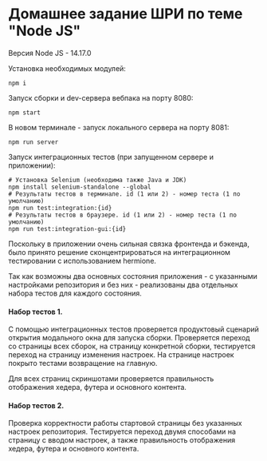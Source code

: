 # Домашнее задание ШРИ по теме "Node JS"

Версия Node JS - 14.17.0

Установка необходимых модулей:
```shell script
npm i
```

Запуск сборки и dev-сервера вебпака на порту 8080:
```shell script
npm start
```

В новом терминале - запуск локального сервера на порту 8081:
```shell script
npm run server
```

Запуск интеграционных тестов (при запущенном сервере и приложении):
```shell script
# Установка Selenium (необходима также Java и JDK)
npm install selenium-standalone --global
# Результаты тестов в терминале. id (1 или 2) - номер теста (1 по умолчанию)
npm run test:integration:{id}
# Результаты тестов в браузере. id (1 или 2) - номер теста (1 по умолчанию)
npm run test:integration-gui:{id}
```

Поскольку в приложении очень сильная связка фронтенда и бэкенда, было принято решение сконцентрироваться на интеграционном тестировании с использованием hermione.

Так как возможны два основных состояния приложения - с указанными настройками репозитория и без них - реализованы два отдельных набора тестов для каждого состояния.

#### Набор тестов 1.

С помощью интеграционных тестов проверяется продуктовый сценарий открытия модального окна для запуска сборки. Проверяется переход со страницы всех сборок, на страницу конкретной сборки, тестируется переход на страницу изменения настроек. На странице настроек покрыто тестами возвращение на главную.

Для всех страниц скриншотами проверяется правильность отображения хедера, футера и основного контента.

#### Набор тестов 2.

Проверка корректности работы стартовой страницы без указанных настроек репозитория. Тестируется переход двумя способами на страницу с вводом настроек, а также правильность отображения хедера, футера и основного контента.
